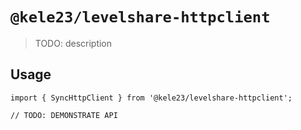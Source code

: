 # `@kele23/levelshare-httpclient`

> TODO: description

## Usage

```
import { SyncHttpClient } from '@kele23/levelshare-httpclient';

// TODO: DEMONSTRATE API
```
